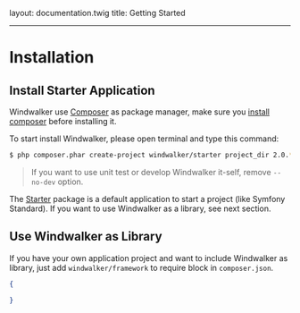 layout: documentation.twig
title: Getting Started

---

# Installation

## Install Starter Application

Windwalker use [Composer](https://getcomposer.org/) as package manager, make sure you [install composer](https://getcomposer.org/download/)
 before installing it.

To start install Windwalker, please open terminal and type this command:

``` bash
$ php composer.phar create-project windwalker/starter project_dir 2.0.* --no-dev
```

> If you want to use unit test or develop Windwalker it-self, remove `--no-dev` option.

The [Starter](https://github.com/ventoviro/windwalker-starter) package is a default application to start a project (like Symfony Standard).
If you want to use Windwalker as a library, see next section.

## Use Windwalker as Library

If you have your own application project and want to include Windwalker as library, just add `windwalker/framework` to require block in `composer.json`.

``` json
{

}
```
